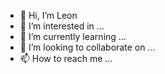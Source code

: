 - 👋 Hi, I’m Leon
- 👀 I’m interested in ...
- 🌱 I’m currently learning ...
- 💞️ I’m looking to collaborate on ...
- 📫 How to reach me ...

<!---
aqiang-lurong/aqiang-lurong is a ✨ special ✨ repository because its `README.md` (this file) appears on your GitHub profile.
You can click the Preview link to take a look at your changes.
--->
